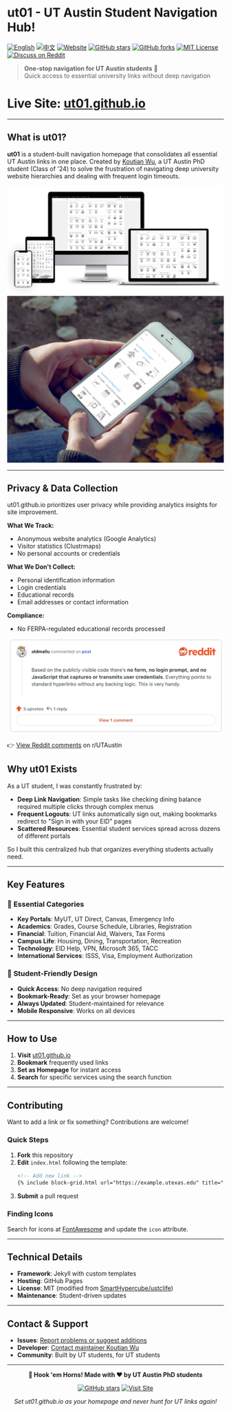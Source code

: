 # ut01 - UT Austin Student Navigation Hub!

[![English](https://img.shields.io/badge/lang-English-blue.svg)](README.md)
[![中文](https://img.shields.io/badge/lang-中文-brown.svg)](README.CN.md)
[![Website](https://img.shields.io/website?url=https%3A//ut01.github.io)](https://ut01.github.io/) [![GitHub stars](https://img.shields.io/github/stars/ut01/ut01.github.io)](https://github.com/ut01/ut01.github.io) [![GitHub forks](https://img.shields.io/github/forks/ut01/ut01.github.io)](https://github.com/ut01/ut01.github.io/fork) [![MIT License](https://img.shields.io/badge/License-MIT-blue.svg)](LICENSE) [![Discuss on Reddit](https://img.shields.io/badge/Discuss_on-Reddit-orange?logo=reddit)](https://www.reddit.com/r/UTAustin/comments/1loxvxu/new_to_ut_austin_tired_of_clicking_through_5/)

> **One-stop navigation for UT Austin students** 🤘  
> Quick access to essential university links without deep navigation

# **Live Site**: [ut01.github.io](https://ut01.github.io/)

---

## What is ut01?

**ut01** is a student-built navigation homepage that consolidates all essential UT Austin links in one place. Created by [Koutian Wu](https://github.com/ktwu01/), a UT Austin PhD student (Class of '24) to solve the frustration of navigating deep university website hierarchies and dealing with frequent login timeouts.

![ut01 Screenshot](./assets/Screenshot-Multiple-Device-ut01.png)
![ut01 Screenshot](./assets/Screenshot-Mobile-Device-ut01.png)

---
## Privacy & Data Collection

ut01.github.io prioritizes user privacy while providing analytics insights for site improvement.

**What We Track:**

- Anonymous website analytics (Google Analytics)
- Visitor statistics (Clustrmaps)
- No personal accounts or credentials

**What We Don't Collect:**

- Personal identification information
- Login credentials
- Educational records
- Email addresses or contact information

**Compliance:**

- No FERPA-regulated educational records processed

[![Reddit Comment](assets/image.png)](https://www.reddit.com/r/UTAustin/comments/1loxvxu/comment/n0ri3k4/)

👉 [View Reddit comments](https://www.reddit.com/r/UTAustin/comments/1loxvxu/comment/n0ri3k4/) on r/UTAustin


## Why ut01 Exists

As a UT student, I was constantly frustrated by:

- **Deep Link Navigation**: Simple tasks like checking dining balance required multiple clicks through complex menus
- **Frequent Logouts**: UT links automatically sign out, making bookmarks redirect to "Sign in with your EID" pages
- **Scattered Resources**: Essential student services spread across dozens of different portals

So I built this centralized hub that organizes everything students actually need.

---

## Key Features

### 🎯 **Essential Categories**
- **Key Portals**: MyUT, UT Direct, Canvas, Emergency Info
- **Academics**: Grades, Course Schedule, Libraries, Registration
- **Financial**: Tuition, Financial Aid, Waivers, Tax Forms
- **Campus Life**: Housing, Dining, Transportation, Recreation
- **Technology**: EID Help, VPN, Microsoft 365, TACC
- **International Services**: ISSS, Visa, Employment Authorization

### 🚀 **Student-Friendly Design**
- **Quick Access**: No deep navigation required
- **Bookmark-Ready**: Set as your browser homepage
- **Always Updated**: Student-maintained for relevance
- **Mobile Responsive**: Works on all devices

---

## How to Use

1. **Visit** [ut01.github.io](https://ut01.github.io/)
2. **Bookmark** frequently used links
3. **Set as Homepage** for instant access
4. **Search** for specific services using the search function

---

## Contributing

Want to add a link or fix something? Contributions are welcome!

### Quick Steps
1. **Fork** this repository
2. **Edit** `index.html` following the template:
   ```html
   <!-- Add new link -->
   {% include block-grid.html url="https://example.utexas.edu" title="Service Name" icon="fad fa-icon-name" %}
   ```
3. **Submit** a pull request

### Finding Icons
Search for icons at [FontAwesome](https://fontawesome.com/search) and update the `icon` attribute.

---

## Technical Details

- **Framework**: Jekyll with custom templates
- **Hosting**: GitHub Pages
- **License**: MIT (modified from [SmartHypercube/ustclife](https://github.com/SmartHypercube/ustclife))
- **Maintenance**: Student-driven updates

---

## Contact & Support

- **Issues**: [Report problems or suggest additions](https://github.com/ut01/ut01.github.io/issues)
- **Developer**: [Contact maintainer Koutian Wu](https://github.com/ktwu01/)
- **Community**: Built by UT students, for UT students

---

<div align="center">

**🤘 Hook 'em Horns! Made with ❤️ by UT Austin PhD students**

[![GitHub stars](https://img.shields.io/github/stars/ut01/ut01.github.io)](https://github.com/ut01/ut01.github.io) [![Visit Site](https://img.shields.io/badge/Visit-ut01.github.io-orange)](https://ut01.github.io/)

*Set ut01.github.io as your homepage and never hunt for UT links again!*

</div>